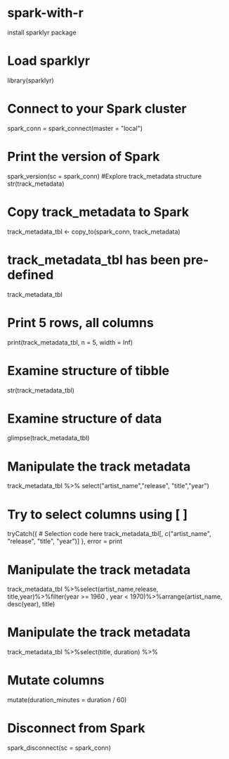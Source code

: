 # spark-with-r
install sparklyr package 
# Load sparklyr
library(sparklyr)
# Connect to your Spark cluster
spark_conn = spark_connect(master = "local")
# Print the version of Spark
spark_version(sc = spark_conn)
#Explore track_metadata structure
str(track_metadata)
# Copy track_metadata to Spark
track_metadata_tbl <- copy_to(spark_conn, track_metadata)
# track_metadata_tbl has been pre-defined
track_metadata_tbl
# Print 5 rows, all columns
print(track_metadata_tbl, n = 5, width = Inf)

# Examine structure of tibble
str(track_metadata_tbl)
# Examine structure of data
glimpse(track_metadata_tbl)
# Manipulate the track metadata
track_metadata_tbl %>% select("artist_name","release", "title","year")
 
# Try to select columns using [ ]
tryCatch({
    # Selection code here
    track_metadata_tbl[, c("artist_name", "release", "title", "year")]
  },
  error = print
# Manipulate the track metadata
track_metadata_tbl %>%select(artist_name,release, title,year)%>%filter(year >= 1960 , year < 1970)%>%arrange(artist_name, desc(year),  title)
# Manipulate the track metadata
track_metadata_tbl %>%select(title, duration) %>%
  # Mutate columns
  mutate(duration_minutes = duration / 60)

# Disconnect from Spark
spark_disconnect(sc = spark_conn)
